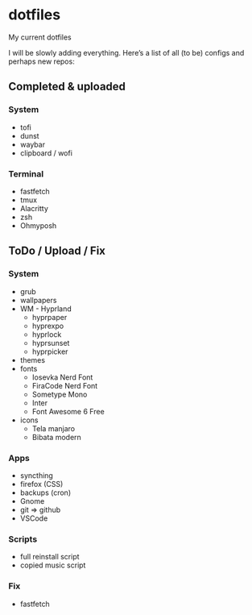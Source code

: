 # dotfiles
My current dotfiles

I will be slowly adding everything.
Here’s a list of all (to be) configs and perhaps new repos:

## Completed & uploaded
### System
- tofi
- dunst
- waybar
- clipboard / wofi

### Terminal
- fastfetch
- tmux
- Alacritty
- zsh
- Ohmyposh

## ToDo / Upload / Fix
### System
- grub
- wallpapers
- WM - Hyprland
  - hyprpaper
  - hyprexpo
  - hyprlock
  - hyprsunset
  - hyprpicker
- themes
- fonts
  - Iosevka Nerd Font
  - FiraCode Nerd Font
  - Sometype Mono
  - Inter
  - Font Awesome 6 Free 
- icons
  - Tela manjaro
  - Bibata modern

### Apps
- syncthing
- firefox (CSS)
- backups (cron)
- Gnome
- git => github
- VSCode
  
### Scripts
- full reinstall script
- copied music script

### Fix
- fastfetch
